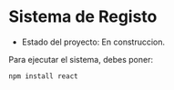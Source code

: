 <h1> Sistema de Registo </h1>

- Estado del proyecto: En construccion.

Para ejecutar el sistema, debes poner:

```npm install react```
